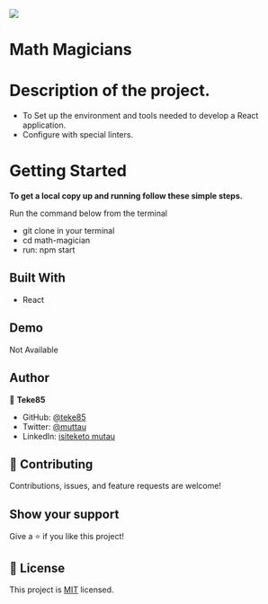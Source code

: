 ![](https://img.shields.io/badge/Microverse-blueviolet)

# Math Magicians

# Description of the project.
- To Set up the environment and tools needed to develop a React application.
- Configure with special linters. 

# Getting Started

**To get a local copy up and running follow these simple steps.**

Run the command below from the terminal

- git clone in your terminal
- cd math-magician
- run: npm start

## Built With

- React

## Demo

Not Available

## Author

👤 **Teke85**

- GitHub: [@teke85](https://github.com/teke85)
- Twitter: [@muttau](https://twitter.com/muttau)
- LinkedIn: [isiteketo mutau](https://www.linkedin.com/in/isiteketo-mutau-736894241/)


## 🤝 Contributing

Contributions, issues, and feature requests are welcome!

## Show your support

Give a ⭐️ if you like this project!


## 📝 License

This project is [MIT](./LICENSE) licensed.
